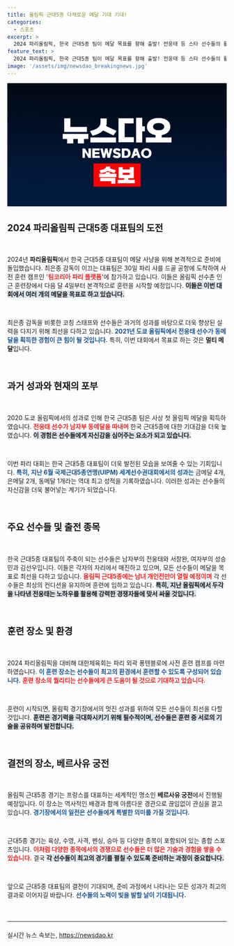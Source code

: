 ```yaml
---
title: 올림픽 근대5종 다채로운 메달 기대 기대!
categories:
  - 스포츠
excerpt: >
  2024 파리올림픽, 한국 근대5종 팀이 메달 목표를 향해 출발! 전웅태 등 스타 선수들의 활약으로 멀티 메달 가능성↑. 베르사유 궁전에서 펼쳐질 결승전, 기대감을 고조시킨다!
feature_text: >
  2024 파리올림픽, 한국 근대5종 팀이 메달 목표를 향해 출발! 전웅태 등 스타 선수들의 활약으로 멀티 메달 가능성↑. 베르사유 궁전에서 펼쳐질 결승전, 기대감을 고조시킨다!
image: '/assets/img/newsdao_breakingnews.jpg'
---
```


<p><img src="/assets/img/newsdao_breakingnews.jpg" alt="pcversion 속보" /></p>

<h2 data-ke-size="size26">2024 파리올림픽 근대5종 대표팀의 도전</h2>

<p data-ke-size="size16">&nbsp;</p>

<p>2024년 <b>파리올림픽</b>에서 한국 근대5종 대표팀이 메달 사냥을 위해 본격적으로 준비에 돌입했습니다. 최은종 감독이 이끄는 대표팀은 30일 파리 샤를 드골 공항에 도착하여 사전 훈련 캠프인 <b><span style="color: #ee2323;">'팀코리아 파리 플랫폼'</span></b>에 참가하고 있습니다. 이들은 올림픽 선수촌 인근 훈련장에서 다음 달 4일부터 본격적으로 훈련을 시작할 예정입니다. <b><span style="background-color: #21538527;">이들은 이번 대회에서 여러 개의 메달을 목표로 하고 있습니다.</span></b> </p>

<p data-ke-size="size16">&nbsp;</p>

<p>최은종 감독을 비롯한 코칭 스태프와 선수들은 과거의 성과를 바탕으로 더욱 향상된 실력을 다지기 위해 최선을 다하고 있습니다. <b><span style="color: #1a5490;">2021년 도쿄 올림픽에서 전웅태 선수가 동메달을 획득한 경험이 큰 힘이 될 것입니다.</span></b> 특히, 이번 대회에서 목표로 하는 것은 <b>멀티 메달</b>입니다. </p>

<p data-ke-size="size16">&nbsp;</p>

<h2 data-ke-size="size26">과거 성과와 현재의 포부</h2>

<p data-ke-size="size16">&nbsp;</p>

<p>2020 도쿄 올림픽에서의 성과로 인해 한국 근대5종 팀은 사상 첫 올림픽 메달을 획득하였습니다. <b><span style="color: #ee2323;">전웅태 선수가 남자부 동메달을 따내며</span></b> 한국 근대5종에 대한 기대감을 더욱 높였습니다. <b><span style="background-color: #21538527;">이 경험은 선수들에게 자신감을 심어주는 요소가 되고 있습니다.</span></b></p>

<p data-ke-size="size16">&nbsp;</p>

<p>이번 파리 대회는 한국 근대5종 대표팀이 더욱 발전된 모습을 보여줄 수 있는 기회입니다. <b><span style="color: #1a5490;">특히, 지난 6월 국제근대5종연맹(UIPM) 세계선수권대회에서의 성과는</span></b> 금메달 4개, 은메달 2개, 동메달 1개라는 역대 최고 성적을 기록하였습니다. 이러한 성과는 선수들의 자신감을 더욱 불어넣는 계기가 되었습니다.</p>

<p data-ke-size="size16">&nbsp;</p>

<h2 data-ke-size="size26">주요 선수들 및 출전 종목</h2>

<p data-ke-size="size16">&nbsp;</p>

<p>한국 근대5종 대표팀의 주축이 되는 선수들은 남자부의 전웅태와 서창완, 여자부의 성승민과 김선우입니다. 이들은 각자의 자리에서 매진하고 있으며, 모든 선수들이 메달을 목표로 최선을 다하고 있습니다. <b><span style="color: #ee2323;">올림픽 근대5종에는 남녀 개인전만이 열릴 예정이며</span></b> 각 선수들은 최상의 컨디션을 유지하며 훈련에 임하고 있습니다. <b><span style="background-color: #21538527;">특히, 지난 올림픽에서 두각을 나타낸 전웅태는 노하우를 활용해 강력한 경쟁자들에 맞서 싸울 것입니다.</span></b></p>

<p data-ke-size="size16">&nbsp;</p>

<h2 data-ke-size="size26">훈련 장소 및 환경</h2>

<p data-ke-size="size16">&nbsp;</p>

<p>2024 파리올림픽을 대비해 대한체육회는 파리 외곽 퐁텐블로에 사전 훈련 캠프를 마련하였습니다. <b><span style="color: #1a5490;">이 훈련 장소는 선수들이 최고의 환경에서 훈련할 수 있도록 구성되어 있습니다.</span></b> <b><span style="color: #ee2323;">훈련 장소의 퀄리티는 선수들에게 큰 도움이 될 것으로 기대하고 있습니다.</span></b></p>

<p data-ke-size="size16">&nbsp;</p>

<p>훈련이 시작되면, 올림픽 경기장에서의 멋진 성과를 위하여 모든 선수들이 최선을 다할 것입니다. <b><span style="background-color: #21538527;">훈련은 경기력을 극대화시키기 위해 필수적이며, 선수들은 훈련 중 서로의 기술을 공유하며 발전합니다.</span></b></p>

<p data-ke-size="size16">&nbsp;</p>

<h2 data-ke-size="size26">결전의 장소, 베르사유 궁전</h2>

<p data-ke-size="size16">&nbsp;</p>

<p>올림픽 근대5종 경기는 프랑스를 대표하는 세계적인 명소인 <b>베르사유 궁전</b>에서 진행될 예정입니다. 이 장소는 역사적인 배경과 함께 아름다운 경관으로 끊임없이 관심을 끌고 있습니다. <b><span style="color: #1a5490;">경기장에서의 일전은 선수들에게 특별한 의미를 가질 것입니다.</span></b> </p>

<p data-ke-size="size16">&nbsp;</p>

<p>근대5종 경기는 육상, 수영, 사격, 펜싱, 승마 등 다양한 종목이 포함되어 있는 종합 스포츠입니다. <b><span style="color: #ee2323;">이처럼 다양한 종목에서의 경쟁으로 선수들은 더 많은 기술과 경험을 쌓을 수 있습니다.</span></b> 결국 <b><span style="background-color: #21538527;">각 선수들이 최고의 경기를 펼칠 수 있도록 준비하는 과정이 중요합니다.</span></b> </p>

<p data-ke-size="size16">&nbsp;</p>

<p>앞으로 근대5종 대표팀의 결전이 기대되며, 준비 과정에서 나타나는 모든 성과가 최고의 결과로 이어지길 바랍니다. <b><span style="color: #1a5490;"> 선수들의 노력이 빛을 발할 날이 기대됩니다.</span></b> </p>

<p data-ke-size="size16">&nbsp;</p>

<hr style="border-color: #3D5A8F; border-width: 3px; margin: 20px 0;">
실시간 뉴스 속보는, <a href="https://newsdao.kr" rel="dofollow">https://newsdao.kr</a>


